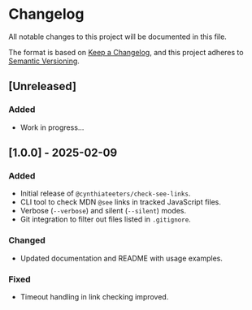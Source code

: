 # Changelog

All notable changes to this project will be documented in this file.

The format is based on [Keep a Changelog](https://keepachangelog.com/en/1.0.0/), and this project adheres to [Semantic Versioning](https://semver.org/spec/v2.0.0.html).

## [Unreleased]

### Added
- Work in progress...

## [1.0.0] - 2025-02-09

### Added
- Initial release of `@cynthiateeters/check-see-links`.
- CLI tool to check MDN `@see` links in tracked JavaScript files.
- Verbose (`--verbose`) and silent (`--silent`) modes.
- Git integration to filter out files listed in `.gitignore`.

### Changed
- Updated documentation and README with usage examples.

### Fixed
- Timeout handling in link checking improved.
